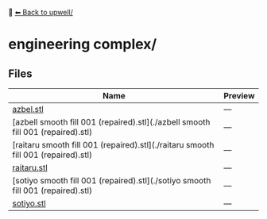 📁 [⬅ Back to upwell/](../README.md)

# engineering complex/

## Files

| Name | Preview |
|------|---------|
| [azbel.stl](./azbel.stl) | — |
| [azbell smooth fill 001 (repaired).stl](./azbell smooth fill 001 (repaired).stl) | — |
| [raitaru smooth fill 001 (repaired).stl](./raitaru smooth fill 001 (repaired).stl) | — |
| [raitaru.stl](./raitaru.stl) | — |
| [sotiyo smooth fill 001 (repaired).stl](./sotiyo smooth fill 001 (repaired).stl) | — |
| [sotiyo.stl](./sotiyo.stl) | — |